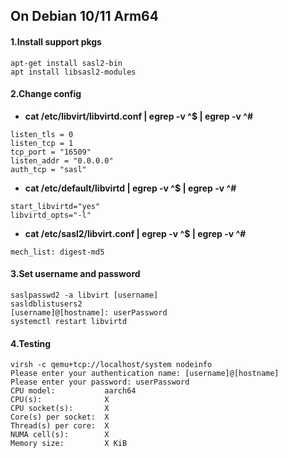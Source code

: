## On Debian 10/11 Arm64

#### 1.Install support pkgs

```
apt-get install sasl2-bin
apt install libsasl2-modules
```

#### 2.Change config

- **cat /etc/libvirt/libvirtd.conf | egrep  -v ^$ | egrep  -v ^#**

```
listen_tls = 0
listen_tcp = 1
tcp_port = "16509"
listen_addr = "0.0.0.0"
auth_tcp = "sasl"
```

- **cat /etc/default/libvirtd | egrep  -v ^$ | egrep  -v ^#**

```
start_libvirtd="yes"
libvirtd_opts="-l"
```

- **cat /etc/sasl2/libvirt.conf | egrep  -v ^$ | egrep  -v ^#**

```
mech_list: digest-md5
```

#### 3.Set username and password

```
saslpasswd2 -a libvirt [username]
sasldblistusers2
[username]@[hostname]: userPassword
systemctl restart libvirtd
```

#### 4.Testing

```
virsh -c qemu+tcp://localhost/system nodeinfo
Please enter your authentication name: [username]@[hostname]
Please enter your password: userPassword
CPU model:           aarch64
CPU(s):              X
CPU socket(s):       X
Core(s) per socket:  X
Thread(s) per core:  X
NUMA cell(s):        X
Memory size:         X KiB
```
